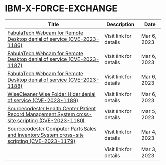

# IBM-X-FORCE-EXCHANGE

 |Title|Description|Date|
 |---|---|---|
 |[FabulaTech Webcam for Remote Desktop denial of service (CVE-2023-1186)](https://exchange.xforce.ibmcloud.com/activity/list?filter=Vulnerabilities)|Visit link for details|Mar 6, 2023|
 |[FabulaTech Webcam for Remote Desktop denial of service (CVE-2023-1187)](https://exchange.xforce.ibmcloud.com/activity/list?filter=Vulnerabilities)|Visit link for details|Mar 6, 2023|
 |[FabulaTech Webcam for Remote Desktop denial of service (CVE-2023-1188)](https://exchange.xforce.ibmcloud.com/activity/list?filter=Vulnerabilities)|Visit link for details|Mar 6, 2023|
 |[WiseCleaner Wise Folder Hider denial of service (CVE-2023-1189)](https://exchange.xforce.ibmcloud.com/activity/list?filter=Vulnerabilities)|Visit link for details|Mar 6, 2023|
 |[Sourcecodester Health Center Patient Record Management System cross-site scripting (CVE-2023-1180)](https://exchange.xforce.ibmcloud.com/activity/list?filter=Vulnerabilities)|Visit link for details|Mar 5, 2023|
 |[Sourcecodester Computer Parts Sales and Inventory System cross-site scripting (CVE-2023-1179)](https://exchange.xforce.ibmcloud.com/activity/list?filter=Vulnerabilities)|Visit link for details|Mar 4, 2023|
 |[](https://exchange.xforce.ibmcloud.com/activity/list?filter=Vulnerabilities)|Visit link for details|Mar 3, 2023|
 